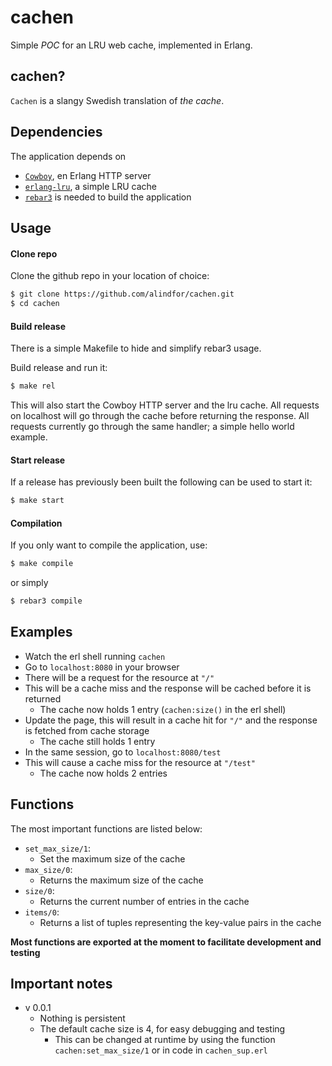 # cachen

Simple *POC* for an LRU web cache, implemented in Erlang. 

## cachen?

`Cachen` is a slangy Swedish translation of *the cache*.

## Dependencies 

The application depends on 
 * [`Cowboy`](https://github.com/ninenines/cowboy), en Erlang HTTP server
 * [`erlang-lru`](https://github.com/barrel-db/erlang-lru), a simple LRU cache
 * [`rebar3`](https://www.rebar3.org/) is needed to build the application
 
## Usage
#### Clone repo
Clone the github repo in your location of choice:
```bash
$ git clone https://github.com/alindfor/cachen.git
$ cd cachen
```

#### Build release
There is a simple Makefile to hide and simplify rebar3 usage.<br>

Build release and run it:
```bash
$ make rel
```
This will also start the Cowboy HTTP server and the lru cache. 
All requests on localhost will go through the cache before returning the response. All requests currently go through the same handler; a simple hello world example.
#### Start release
If a release has previously been built the following can be used to start it:
```bash
$ make start
```

#### Compilation
If you only want to compile the application, use:
```bash
$ make compile 
```
or simply
```bash
$ rebar3 compile
```

## Examples 

* Watch the erl shell running `cachen` 
* Go to `localhost:8080` in your browser 
* There will be a request for the resource at `"/"`
* This will be a cache miss and the response will be cached before it is returned
    * The cache now holds 1 entry (`cachen:size()` in the erl shell)
* Update the page, this will result in a cache hit for `"/"` and the response is fetched from cache storage
    * The cache still holds 1 entry
* In the same session, go to `localhost:8080/test`
* This will cause a cache miss for the resource at `"/test"`
    * The cache now holds 2 entries

## Functions
The most important functions are listed below:
* `set_max_size/1`:
    * Set the maximum size of the cache
* `max_size/0`:
    * Returns the maximum size of the cache
* `size/0`:
    * Returns the current number of entries in the cache
* `items/0`:
    * Returns a list of tuples representing the key-value pairs in the cache

**Most functions are exported at the moment to facilitate development and testing**
## Important notes 
* v 0.0.1
    * Nothing is persistent
    * The default cache size is 4, for easy debugging and testing
        * This can be changed at runtime by using the function `cachen:set_max_size/1` or in code in `cachen_sup.erl`
